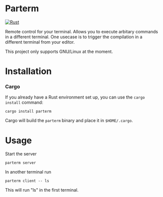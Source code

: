 # Parterm

[![Rust](https://github.com/RazvanRotari/Parterm/actions/workflows/rust.yml/badge.svg?branch=main)](https://github.com/RazvanRotari/Parterm/actions/workflows/rust.yml)

Remote control for your terminal. Allows you to execute arbitary commands in a different terminal. One usecase is to trigger the compilation in a different terminal from your editor.

This project only supports GNU/Linux at the moment. 

# Installation

### Cargo

If you already have a Rust environment set up, you can use the `cargo install` command:

    cargo install parterm

Cargo will build the `parterm` binary and place it in `$HOME/.cargo`.


# Usage

Start the server
```
parterm server
```

In another terminal run
```
parterm client -- ls
```

This will run "ls" in the first terminal.

